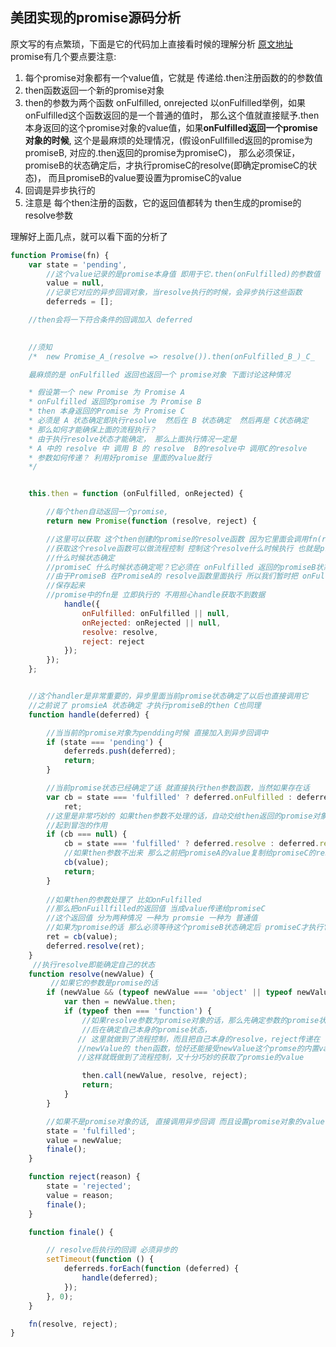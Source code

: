 ##  美团实现的promise源码分析

原文写的有点繁琐，下面是它的代码加上直接看时候的理解分析 [原文地址](http://tech.meituan.com/promise-insight.html)
promise有几个要点要注意:

1. 每个promise对象都有一个value值，它就是 传递给.then注册函数的的参数值
2. then函数返回一个新的promise对象
3. then的参数为两个函数 onFulfilled,  onrejected  以onFulfilled举例，如果onFulfilled这个函数返回的是一个普通的值时， 那么这个值就直接赋予.then本身返回的这个promise对象的value值，如果**onFulfilled返回一个promise对象的时候**,  这个是最麻烦的处理情况，(假设onFullfilled返回的promise为promiseB, 对应的.then返回的promise为promiseC)， 那么必须保证，promiseB的状态确定后，才执行promiseC的resolve(即确定promiseC的状态)， 而且promiseB的value要设置为promiseC的value
4. 回调是异步执行的
5. 注意是 每个then注册的函数，它的返回值都转为 then生成的promise的resolve参数

理解好上面几点，就可以看下面的分析了

```javascript
function Promise(fn) {
    var state = 'pending',
        //这个value记录的是promise本身值 即用于它.then(onFulfilled)的参数值
        value = null,
        //记录它对应的异步回调对象，当resolve执行的时候，会异步执行这些函数
        deferreds = [];

    //then会将一下符合条件的回调加入 deferred    
    

    //须知
    /*  new Promise_A_(resolve => resolve()).then(onFulfilled_B_)_C_ 

    最麻烦的是 onFulfilled 返回也返回一个 promise对象 下面讨论这种情况

    * 假设第一个 new Promise 为 Promise A
    * onFulfilled 返回的promise 为 Promise B
    * then 本身返回的Promise 为 Promise C
    * 必须是 A 状态确定即执行resolve  然后在 B 状态确定  然后再是 C状态确定
    * 那么如何才能确保上面的流程执行？
    * 由于执行resolve状态才能确定， 那么上面执行情况一定是
    * A 中的 resolve 中 调用 B 的 resolve  B的resolve中 调用C的resolve
    * 参数如何传递？ 利用好promise 里面的value就行
    */


    this.then = function (onFulfilled, onRejected) {

        //每个then自动返回一个promise,
        return new Promise(function (resolve, reject) {

        //这里可以获取 这个then创建的promise的resolve函数 因为它里面会调用fn(resolve)
        //获取这个resolve函数可以做流程控制 控制这个resolve什么时候执行 也就是promise C 
        //什么时候状态确定
        //promiseC 什么时候状态确定呢？它必须在 onFulfilled 返回的promiseB状态确定后才能确定
        //由于PromiseB 在PromiseA的 resolve函数里面执行 所以我们暂时把 onFulfilled 和 这个resolve
        //保存起来
        //promise中的fn是 立即执行的 不用担心handle获取不到数据
            handle({
                onFulfilled: onFulfilled || null,
                onRejected: onRejected || null,
                resolve: resolve,
                reject: reject
            });
        });
    };


    //这个handler是非常重要的，异步里面当前promise状态确定了以后也直接调用它
    //之前说了 promsieA 状态确定 才执行promiseB的then C也同理
    function handle(deferred) {

        //当当前的promise对象为pendding时候 直接加入到异步回调中
        if (state === 'pending') {
            deferreds.push(deferred);
            return;
        }

        //当前promise状态已经确定了话 就直接执行then参数函数，当然如果存在话
        var cb = state === 'fulfilled' ? deferred.onFulfilled : deferred.onRejected,
            ret;
        //这里是非常巧妙的 如果then参数不处理的话，自动交给then返回的promise对象处理
        //起到冒泡的作用
        if (cb === null) {
            cb = state === 'fulfilled' ? deferred.resolve : deferred.reject;
            //如果then参数不出来 那么之前把promiseA的value复制给promiseC的resolve
            cb(value);
            return;
        }
        
        //如果then的参数处理了 比如onFulfilled
        //那么把onFuillfilled的返回值 当成value传递给promiseC
        //这个返回值 分为两种情况 一种为 promsie 一种为 普通值
        //如果为promise的话 那么必须等待这个promiseB状态确定后 promiseC才执行它的resolve
        ret = cb(value);
        deferred.resolve(ret);
    }
     //执行resolve即能确定自己的状态
    function resolve(newValue) {
         //如果它的参数是promise的话
        if (newValue && (typeof newValue === 'object' || typeof newValue === 'function')) {
            var then = newValue.then;
            if (typeof then === 'function') {
                //如果resolve参数为promise对象的话，那么先确定参数的promise状态，然
                //后在确定自己本身的promise状态，
               // 这里就做到了流程控制，而且把自己本身的resolve，reject传递在      
               //newValue的 then函数，恰好还能接受newValue这个promse的内置value，
               //这样就既做到了流程控制，又十分巧妙的获取了promsie的value

                then.call(newValue, resolve, reject);
                return;
            }
        }

        //如果不是promise对象的话, 直接调用异步回调 而且设置promise对象的value
        state = 'fulfilled';
        value = newValue;
        finale();
    }

    function reject(reason) {
        state = 'rejected';
        value = reason;
        finale();
    }

    function finale() {

        // resolve后执行的回调 必须异步的
        setTimeout(function () {
            deferreds.forEach(function (deferred) {
                handle(deferred);
            });
        }, 0);
    }

    fn(resolve, reject);
}
```